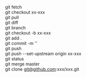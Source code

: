 git fetch  
git checkout xx-xxx  
git pull  
git diff  
git branch  
git checkout -b xx-xxx  
git add .  
git commit -m ''  
git push  
git push --set-upstream origin xx-xxx  
git status  
git merge master  
git clone git@github.com:xxx/xxx.git  
